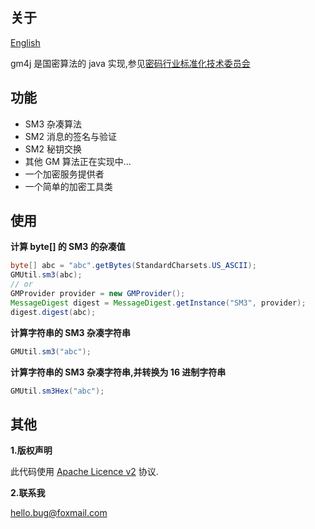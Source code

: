 ## 关于

[English](https://github.com/black-06/gm4j/wiki/English-Page)

gm4j 是国密算法的 java 实现,参见[密码行业标准化技术委员会](http://www.gmbz.org.cn/)

## 功能

* SM3 杂凑算法
* SM2 消息的签名与验证
* SM2 秘钥交换
* 其他 GM 算法正在实现中...
* 一个加密服务提供者
* 一个简单的加密工具类

## 使用

**计算 byte[] 的 SM3 的杂凑值**

```java
byte[] abc = "abc".getBytes(StandardCharsets.US_ASCII);
GMUtil.sm3(abc);
// or
GMProvider provider = new GMProvider();
MessageDigest digest = MessageDigest.getInstance("SM3", provider);
digest.digest(abc);
```

**计算字符串的 SM3 杂凑字符串**

```java
GMUtil.sm3("abc");
```

**计算字符串的 SM3 杂凑字符串,并转换为 16 进制字符串**

```java
GMUtil.sm3Hex("abc");
```

## 其他

**1.版权声明**

此代码使用 [Apache Licence v2](https://www.apache.org/licenses/LICENSE-2.0) 协议.

**2.联系我**

hello.bug@foxmail.com